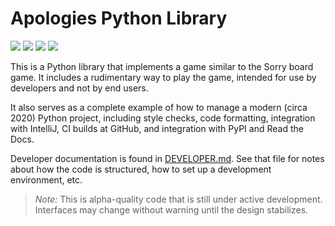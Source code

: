 # Apologies Python Library

![](https://img.shields.io/pypi/l/apologies.svg)
![](https://img.shields.io/pypi/wheel/apologies.svg)
![](https://img.shields.io/pypi/pyversions/apologies.svg)
![](https://github.com/pronovic/apologies/workflows/Test%20Suite/badge.svg)

This is a Python library that implements a game similar to the Sorry board
game.  It includes a rudimentary way to play the game, intended for use by
developers and not by end users.

It also serves as a complete example of how to manage a modern (circa 2020)
Python project, including style checks, code formatting, integration with
IntelliJ, CI builds at GitHub, and integration with PyPI and Read the Docs.

Developer documentation is found in [DEVELOPER.md](DEVELOPER.md).  See that
file for notes about how the code is structured, how to set up a development
environment, etc.

> *Note:* This is alpha-quality code that is still under active development.
> Interfaces may change without warning until the design stabilizes. 

